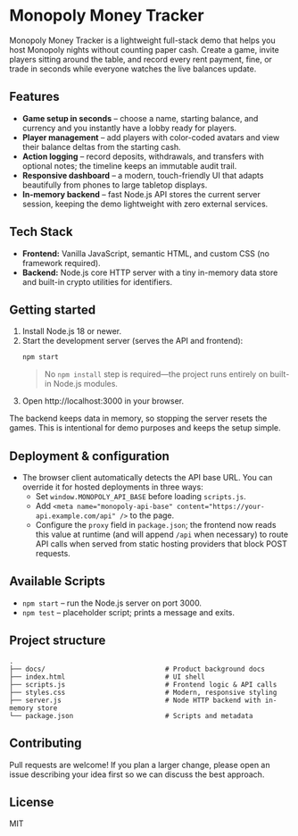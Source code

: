 # Monopoly Money Tracker

Monopoly Money Tracker is a lightweight full-stack demo that helps you host Monopoly nights without counting paper cash. Create a game, invite players sitting around the table, and record every rent payment, fine, or trade in seconds while everyone watches the live balances update.

## Features
- **Game setup in seconds** – choose a name, starting balance, and currency and you instantly have a lobby ready for players.
- **Player management** – add players with color-coded avatars and view their balance deltas from the starting cash.
- **Action logging** – record deposits, withdrawals, and transfers with optional notes; the timeline keeps an immutable audit trail.
- **Responsive dashboard** – a modern, touch-friendly UI that adapts beautifully from phones to large tabletop displays.
- **In-memory backend** – fast Node.js API stores the current server session, keeping the demo lightweight with zero external services.

## Tech Stack
- **Frontend:** Vanilla JavaScript, semantic HTML, and custom CSS (no framework required).
- **Backend:** Node.js core HTTP server with a tiny in-memory data store and built-in crypto utilities for identifiers.

## Getting started
1. Install Node.js 18 or newer.
2. Start the development server (serves the API and frontend):
   ```bash
   npm start
   ```
   > No `npm install` step is required—the project runs entirely on built-in Node.js modules.
3. Open http://localhost:3000 in your browser.

The backend keeps data in memory, so stopping the server resets the games. This is intentional for demo purposes and keeps the setup simple.

## Deployment & configuration
- The browser client automatically detects the API base URL. You can override it for hosted deployments in three ways:
  - Set `window.MONOPOLY_API_BASE` before loading `scripts.js`.
  - Add `<meta name="monopoly-api-base" content="https://your-api.example.com/api" />` to the page.
  - Configure the `proxy` field in `package.json`; the frontend now reads this value at runtime (and will append `/api` when necessary) to route API calls when served from static hosting providers that block POST requests.

## Available Scripts
- `npm start` – run the Node.js server on port 3000.
- `npm test` – placeholder script; prints a message and exits.

## Project structure
```
.
├── docs/                              # Product background docs
├── index.html                         # UI shell
├── scripts.js                         # Frontend logic & API calls
├── styles.css                         # Modern, responsive styling
├── server.js                          # Node HTTP backend with in-memory store
└── package.json                       # Scripts and metadata
```

## Contributing
Pull requests are welcome! If you plan a larger change, please open an issue describing your idea first so we can discuss the best approach.

## License
MIT
